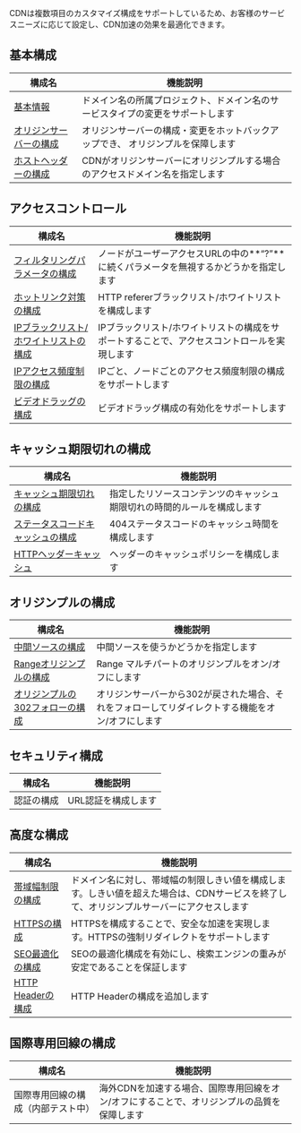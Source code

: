 CDNは複数項目のカスタマイズ構成をサポートしているため、お客様のサービスニーズに応じて設定し、CDN加速の効果を最適化できます。

## 基本構成
| 構成名                                    | 機能説明                |
| ---------------------------------------- | ------------------- |
| [基本情報](https://intl.cloud.tencent.com/doc/product/228/7864) | ドメイン名の所属プロジェクト、ドメイン名のサービスタイプの変更をサポートします|
| [オリジンサーバーの構成](https://intl.cloud.tencent.com/doc/product/228/6289) | オリジンサーバーの構成・変更をホットバックアップでき、 オリジンプルを保障します |
| [ホストヘッダーの構成](https://intl.cloud.tencent.com/doc/product/228/6293) | CDNがオリジンサーバーにオリジンプルする場合のアクセスドメイン名を指定します  |

## アクセスコントロール
| 構成名                                      | 機能説明                      |
| ---------------------------------------- | ------------------------- |
| [フィルタリングパラメータの構成](https://intl.cloud.tencent.com/doc/product/228/6291) | ノードがユーザーアクセスURLの中の**“?”**に続くパラメータを無視するかどうかを指定します |
| [ホットリンク対策の構成](https://intl.cloud.tencent.com/doc/product/228/6292) | HTTP refererブラックリスト/ホワイトリストを構成します      |
| [IPブラックリスト/ホワイトリストの構成](https://intl.cloud.tencent.com/doc/product/228/6298) | IPブラックリスト/ホワイトリストの構成をサポートすることで、アクセスコントロールを実現します     |
| [IPアクセス頻度制限の構成](https://intl.cloud.tencent.com/doc/product/228/6420) | IPごと、ノードごとのアクセス頻度制限の構成をサポートします      |
| [ビデオドラッグの構成](https://intl.cloud.tencent.com/doc/product/228/8111) |   ビデオドラッグ構成の有効化をサポートします              |


## キャッシュ期限切れの構成
| 構成名                                  | 機能説明              |
| ---------------------------------------- | ----------------- |
| [キャッシュ期限切れの構成](https://intl.cloud.tencent.com/doc/product/228/6290) | 指定したリソースコンテンツのキャッシュ期限切れの時間的ルールを構成します |
| [ステータスコードキャッシュの構成](https://intl.cloud.tencent.com/document/product/228/6290) | 404ステータスコードのキャッシュ時間を構成します    |
| [HTTPヘッダーキャッシュ](https://intl.cloud.tencent.com/document/product/228/6290) | ヘッダーのキャッシュポリシーを構成します         |

## オリジンプルの構成
| 構成名                                    | 機能説明                |
| ---------------------------------------- | -------------------- |
|  [中間ソースの構成](https://intl.cloud.tencent.com/doc/product/228/6294) | 中間ソースを使うかどうかを指定します          |
| [Rangeオリジンプルの構成](https://intl.cloud.tencent.com/doc/product/228/7184) | Range マルチパートのオリジンプルをオン/オフにします    |
| [オリジンプルの302フォローの構成](https://intl.cloud.tencent.com/doc/product/228/7183) | オリジンサーバーから302が戻された場合、それをフォローしてリダイレクトする機能をオン/オフにします |

## セキュリティ構成

| 構成名                                      | 機能説明                      |
| ---------------------------------------- | --------- |
| 認証の構成 | URL認証を構成します |

## 高度な構成

| 構成名                                    | 機能説明                             |
| ---------------------------------------- | -------------------------------- |
| [帯域幅制限の構成](https://intl.cloud.tencent.com/doc/product/228/7541) | ドメイン名に対し、帯域幅の制限しきい値を構成します。しきい値を超えた場合は、CDNサービスを終了して、オリジンプルサーバーにアクセスします |
| [HTTPSの構成](https://intl.cloud.tencent.com/doc/product/228/6295) | HTTPSを構成することで、安全な加速を実現します。HTTPSの強制リダイレクトをサポートします   |
| [SEO最適化の構成](https://intl.cloud.tencent.com/doc/product/228/6297) | SEOの最適化構成を有効にし、検索エンジンの重みが安定であることを保証します         |
| [HTTP Headerの構成](https://intl.cloud.tencent.com/doc/product/228/6296) |HTTP Headerの構成を追加します                |

## 国際専用回線の構成
| 構成名                                      | 機能説明                      |
| ---------------------------------------- | --------------------------- |
| 国際専用回線の構成（内部テスト中）| 海外CDNを加速する場合、国際専用回線をオン/オフにすることで、オリジンプルの品質を保障します |
